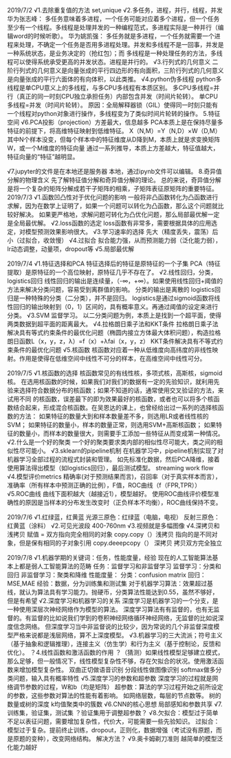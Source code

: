 2019/7/2
√1.去除重复值的方法 set,unique
√2.多任务，进程，并行，线程，并发
  华为张志峰：
  多任务意味着多进程，一个任务可能对应着多个进程，但一个任务至少有一个线程。多线程是处理并发的一种编程范式，多进程实际是一种并行（编辑word的时候听歌）。
  华为姚凯强：
  多任务就是多进程，一个任务就需要一个进程来处理，不确定一个任务是否用多进程处理。并发和多线程不是一回事，并发是一种系统状态，是业务决定的（抢红包）；而   多线程是一种处理任务的方法，多线程可以使得系统承受更高的并发状态。进程是并行的。
√3.行列式的几何意义
  二阶行列式的几何意义是向量张成的平行四边形的有向面积，三阶行列式的几何意义是向量张成的平行六面体的有向体积，以此类推。
√4.python伪多线程
  python多线程是单CPU意义上的多线程，与多CPU多线程有本质区别。
  多CPU多线程=并行（真正的同一时刻CPU独立承担任务）内部包含并发（时间片轮转）。
  单CPU多线程=并发（时间片轮转）。
  原因：全局解释器锁（GIL）使得同一时刻只能有一个线程对python对象进行操作，多线程变为了类似时间片轮转的操作。
 5.特征空间
√6.PCA投影（projection）方差最大，信息越多
  PCA本质上是在保持尽量多特征的前提下，将高维特征映射到低维特征。
  X（N,M）=Y（N,D）×W（D,M）其中N个样本没变，但每个样本中的特征维度从D降到M，本质上就是求变换矩阵W，或一个M维度的特征向量
  通过一系列推导，本质上方差越大，特征值越大，特征向量的“特征”越明显。
  
√7.jupyter的文件是在本地还是服务器
  本地，通过ipynb文件可以编辑。
8.奇异值分解的物理含义
  先了解特征值分解和奇异值分解的理论。
  总的来说，奇异值分解是将一个复杂的矩阵分解成若干子矩阵的相乘，子矩阵表征原矩阵的重要特征。
2019/7/3
√1.函数凹凸性对于优化问题的影响
一般将非凸函数转化为凸函数进行求解，因为在数学上证明了，如果一个问题可以转化为凸函数，那么这个问题就比较好解决。
如果更严格地，求解问题可转化为凸优化问题，那么局部最优解一定是全局最优解。
√2.loss函数的选定
  loss函数有非常多，需要根据具体的应用选定，对模型预测效果影响很大。
√3.学习速率的选择
  先大（精度丢失，震荡）后小（过拟合，收敛慢）
√4.过拟合
  拟合能力强，从而预测能力弱（泛化能力弱），lr动态调整，动量项，dropout等
√5.局部最优解

2019/7/4
√1.特征选择和PCA
  特征选择后的特征是原特征的一个子集
  PCA（特征提取）是原特征的一个高位映射，原特征几乎不存在了。
√2.线性回归，分类，logistics回归
  线性回归的输出是连续量，（-∞，+∞）。如果使用线性回归+阈值的方法来解决分类问题，容易受到离群值的影响。
  分类的输出是离散的
  logistics回归是一种特殊的分类（二分类），并不是回归。
  logistics是通过sigmoid函数将线性回归的输出映射到（0，1）区间的，具有概率意义。再通过阈值的设定来进行分类。
√3.SVM
  监督学习。
  以二分类问题为例，本质上是找到一个超平面，使得两类数据到超平面的距离最大。
√4.拉格朗日乘子法和KKT条件
  拉格朗日乘子法解决具有等式约束条件的最优化问题（椭圆内接立方体最大体积问题），构造拉格朗日函数L（x，y，z，λ）=f（x）+λfai（x，y，z）
  KKT条件解决具有不等式约束条件的最优化问题
√5.核函数
  核函数对应着一种从低维度向高纬度的非线性映射。作用是使得在低维空间中线性不可分的样本，在高维空间中线性可分。

2019/7/5
√1.核函数的选择
  核函数常见的有线性核，多项式核，高斯核，sigmoid核。
  在选用核函数的时候，如果我们对我们的数据有一定的先验知识，就利用先验来选择符合数据分布的核函数；如果不知道的话，通常使用交叉验证的方法，来试用不同   的核函数，误差最下的即为效果最好的核函数，或者也可以将多个核函数结合起来，形成混合核函数。在吴恩达的课上，也曾经给出过一系列的选择核函数的方法：
  如果特征的数量大到和样本数量差不多，则选用LR或者线性核的SVM；
  如果特征的数量小，样本的数量正常，则选用SVM+高斯核函数；
  如果特征的数量小，而样本的数量很大，则需要手工添加一些特征从而变成第一种情况。
√2.什么是一个好的聚类
  一个好的聚类要求类内部的相似性尽可能大，类之间的相似性尽可能小。
√3.sklearn的pipeline机制
  在机器学习中，pipeline机制实现了对机器学习全部过程的流程式封装和管理。
  如先标准化数据，然后PCA降维，接着使用算法得出模型（如logistics回归），最后测试模型。
  streaming work flow
√4.模型评价metrics
  精确率(对于预测结果而言)，召回率（对于真实样本而言），准确率（所有样本中预测正确的比例），F值，ROC曲线（f（FPR,TPR））
√5.ROC曲线
  曲线下面积越大（越接近1），模型越好。
  使用ROC曲线评价模型准确性的原因是当样本的分布发生改变时（正负样本不均衡），ROC曲线保持不变。

2019/7/6
√1.红绿蓝，红黄蓝
   光源三原色：红绿蓝（电脑，电视）
   反射三原色：红黄蓝（涂料）
√2.可见光波段
  400-760nm
√3.视频就是多幅图像
√4.深拷贝和浅拷贝
  赋值 = 双方指向完全相同的对象
  copy.copy（）浅拷贝 指向的是不同对象，但是保有相同的子对象引用
  copy.deeepcopy（） 深拷贝 拷贝双方完全独立

2019/7/8
√1.机器学期的关键词：任务，性能度量，经验
  现在的人工智能算法基本上都是弱人工智能算法的范畴
  任务：监督学习和非监督学习
  监督学习：分类和回归
  非监督学习：聚类和降维
  性能度量：
  分类：confusion matrix
  回归：MSE,MAE
  经验：数据，分为训练集和测试集
  对于机器学习算法：效果超过基线，就认为算法具有学习能力。抛硬币，分类算法性能达到0.55，虽然不够好，但是有希望
√2.深度学习和机器学习的关系
  深度学习是机器学习的一个分支，是一种使用深层次神经网络作为模型的算法。
  深度学习算法有有监督的，也有无监督的。有监督的比如说我们学到的卷积神经网络循环神经网络，无监督的比如说深度信念网络。
  但深度学习当中非监督说的比较少，因为常说的几个非监督深度模型严格来说都是浅层网络，算不上深度模型。
√3.机器学习的三大流派；符号主义（基于抽象和逻辑推理），连接主义（仿生学）和行为主义（基于控制论，反馈和优化）。
？4.线性函数和激活函数的作用
  ？（猜测）如果线性模型足够建立模式，那么足够，但一般情况下，线性模型复杂性不够，存在欠拟合的状况。使用激活函数来增加模型复杂性。
  双曲正切做语音识别
  分段线性做图像识别
  softmax做多分类问题，输入具有概率特性
√5.深度学习的参数和超参数
  深度学习的过程就是网络调节参数的过程，W和b（均是矩阵）
  超参数：算法的学习过程开始之前所设定的参数，这些参数对算法的性能有着影响。
  如网络层数，每层的节点数等。
  树的数量或树的深度
  k均值聚类中的簇数
√6.CNN的核心思想
  局部感知和参数共享
√7.训练集，验证集，测试集
  ？验证集用于调整超参数？
√8.欠拟合：模型过于简单不足以表征问题，需要增加复杂性，代价大，可能需要一些先验知识。
  过拟合：模型过于复杂。提前终止训练，dropout，正则化，数据增强（考试没有原题，而是原题的变种），改变网络结构。
  解决方法？
√9.奥卡姆剃刀准则
  越简单的模型泛化能力越好
